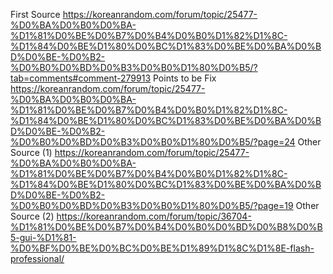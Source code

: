 First Source
https://koreanrandom.com/forum/topic/25477-%D0%BA%D0%B0%D0%BA-%D1%81%D0%BE%D0%B7%D0%B4%D0%B0%D1%82%D1%8C-%D1%84%D0%BE%D1%80%D0%BC%D1%83%D0%BE%D0%BA%D0%BD%D0%BE-%D0%B2-%D0%B0%D0%BD%D0%B3%D0%B0%D1%80%D0%B5/?tab=comments#comment-279913
Points to be Fix
https://koreanrandom.com/forum/topic/25477-%D0%BA%D0%B0%D0%BA-%D1%81%D0%BE%D0%B7%D0%B4%D0%B0%D1%82%D1%8C-%D1%84%D0%BE%D1%80%D0%BC%D1%83%D0%BE%D0%BA%D0%BD%D0%BE-%D0%B2-%D0%B0%D0%BD%D0%B3%D0%B0%D1%80%D0%B5/?page=24
Other Source (1)
https://koreanrandom.com/forum/topic/25477-%D0%BA%D0%B0%D0%BA-%D1%81%D0%BE%D0%B7%D0%B4%D0%B0%D1%82%D1%8C-%D1%84%D0%BE%D1%80%D0%BC%D1%83%D0%BE%D0%BA%D0%BD%D0%BE-%D0%B2-%D0%B0%D0%BD%D0%B3%D0%B0%D1%80%D0%B5/?page=19
Other Source (2)
https://koreanrandom.com/forum/topic/36704-%D1%81%D0%BE%D0%B7%D0%B4%D0%B0%D0%BD%D0%B8%D0%B5-gui-%D1%81-%D0%BF%D0%BE%D0%BC%D0%BE%D1%89%D1%8C%D1%8E-flash-professional/
